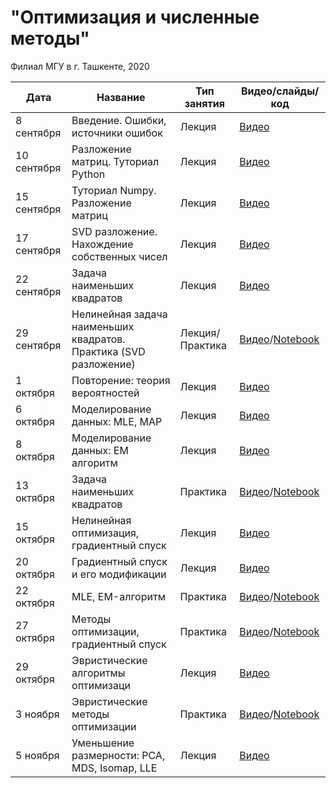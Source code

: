 # "Оптимизация и численные методы"
Филиал МГУ в г. Ташкенте, 2020

| Дата        | Название    | Тип занятия   | Видео/слайды/код  |
| ----------- | ----------- | ------------- | ------------- |
| 8 сентября  | Введение. Ошибки, источники ошибок | Лекция | [Видео](https://youtu.be/TBwU7lx2t3g) |
| 10 сентября | Разложение матриц. Туториал Python | Лекция | [Видео](https://youtu.be/bNmF5l6Y3hc) |
| 15 сентября | Туториал Numpy. Разложение матриц | Лекция | [Видео](https://youtu.be/VS6JZXtyzRQ) |
| 17 сентября | SVD разложение. Нахождение собственных чисел | Лекция | [Видео](https://youtu.be/gUdlVzDbP4Y) |
| 22 сентября | Задача наименьших квадратов | Лекция | [Видео](https://youtu.be/U7VR0TJIQF8) |
| 29 сентября | Нелинейная задача наименьших квадратов. Практика (SVD  разложение) | Лекция/Практика | [Видео](https://youtu.be/IXTAj7uujIU)/[Notebook](./practice_notebooks/Practice-Sep29.ipynb) |
| 1 октября | Повторение: теория вероятностей | Лекция | [Видео](https://youtu.be/G4FqYbWe3h4) |
| 6 октября | Моделирование данных: MLE, MAP| Лекция | [Видео](https://youtu.be/PSZ2VXsRZCc) |
| 8 октября | Моделирование данных: EM алгоритм | Лекция | [Видео](https://youtu.be/_BDWP1dheew) |
| 13 октября | Задача наименьших квадратов | Практика | [Видео](https://youtu.be/tR8PS6oVv-8)/[Notebook](./practice_notebooks/Practice-Oct13.ipynb) |
| 15 октября | Нелинейная оптимизация, градиентный спуск | Лекция | [Видео](https://youtu.be/Rt_ZkLZ8e7I) |
| 20 октября | Градиентный спуск и его модификации | Лекция | [Видео](https://youtu.be/H8fmONLqWQg) |
| 22 октября | MLE, EM-алгоритм | Практика | [Видео](https://youtu.be/Q1hMi0t7Rgo)/[Notebook](./practice_notebooks/Practice-Oct22.ipynb) |
| 27 октября | Методы оптимизации, градиентный спуск | Практика | [Видео](https://youtu.be/OMuPYWxZxHA)/[Notebook](./practice_notebooks/Practice-Oct27.ipynb) |
| 29 октября | Эвристические алгоритмы оптимизаци | Лекция | [Видео](https://youtu.be/WQpjWyKjB40) |
| 3 ноября | Эвристические методы оптимизации | Практика | [Видео](https://youtu.be/MWNBSherb0c)/[Notebook](./practice_notebooks/Practice-Nov3.ipynb) |
| 5 ноября | Уменьшение размерности: PCA, MDS, Isomap, LLE | Лекция | [Видео](https://youtu.be/kiJeSgyyhFU) |

